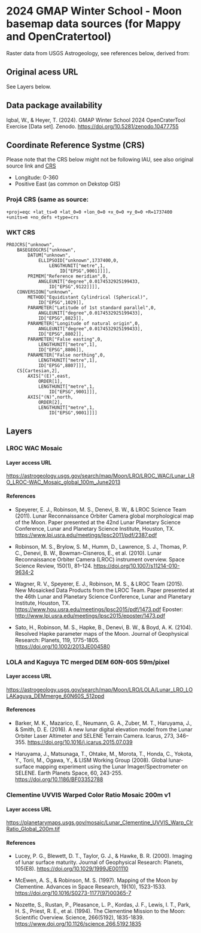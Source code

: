 # 2024 GMAP Winter School - Moon basemap data sources (for Mappy and OpenCratertool)

Raster data from USGS Astrogeology, see references below, derived from:

## Original acess URL

See Layers below.

## Data package availability 

Iqbal, W., & Heyer, T. (2024). GMAP Winter School 2024 OpenCraterTool Exercise [Data set]. Zenodo. https://doi.org/10.5281/zenodo.10477755

## Coordinate Reference Systme (CRS)

Please note that the CRS below might not be following IAU, see also original source link and [CRS](https://github.com/europlanet-gmap/winter-school-2024/tree/main/crs)

* Longitude: 0-360
* Positive East (as common on Dekstop GIS)

### Proj4 CRS (same as source:

```
+proj=eqc +lat_ts=0 +lat_0=0 +lon_0=0 +x_0=0 +y_0=0 +R=1737400 +units=m +no_defs +type=crs
```
### WKT CRS

```
PROJCRS["unknown",
    BASEGEOGCRS["unknown",
        DATUM["unknown",
            ELLIPSOID["unknown",1737400,0,
                LENGTHUNIT["metre",1,
                    ID["EPSG",9001]]]],
        PRIMEM["Reference meridian",0,
            ANGLEUNIT["degree",0.0174532925199433,
                ID["EPSG",9122]]]],
    CONVERSION["unknown",
        METHOD["Equidistant Cylindrical (Spherical)",
            ID["EPSG",1029]],
        PARAMETER["Latitude of 1st standard parallel",0,
            ANGLEUNIT["degree",0.0174532925199433],
            ID["EPSG",8823]],
        PARAMETER["Longitude of natural origin",0,
            ANGLEUNIT["degree",0.0174532925199433],
            ID["EPSG",8802]],
        PARAMETER["False easting",0,
            LENGTHUNIT["metre",1],
            ID["EPSG",8806]],
        PARAMETER["False northing",0,
            LENGTHUNIT["metre",1],
            ID["EPSG",8807]]],
    CS[Cartesian,2],
        AXIS["(E)",east,
            ORDER[1],
            LENGTHUNIT["metre",1,
                ID["EPSG",9001]]],
        AXIS["(N)",north,
            ORDER[2],
            LENGTHUNIT["metre",1,
                ID["EPSG",9001]]]]
```

## Layers 

### LROC WAC Mosaic

#### Layer access URL

https://astrogeology.usgs.gov/search/map/Moon/LRO/LROC_WAC/Lunar_LRO_LROC-WAC_Mosaic_global_100m_June2013

#### References

- Speyerer, E. J., Robinson, M. S., Denevi, B. W., & LROC Science Team (2011). Lunar Reconnaissance Orbiter Camera global morphological map of the Moon. Paper presented at the 42nd Lunar Planetary Science Conference, Lunar and Planetary Science Institute, Houston, TX. https://www.lpi.usra.edu/meetings/lpsc2011/pdf/2387.pdf

- Robinson, M. S., Brylow, S. M., Humm, D., Lawrence, S. J., Thomas, P. C., Denevi, B. W., Bowman-Cisneros, E., et al. (2010). Lunar Reconnaissance Orbiter Camera (LROC) instrument overview. Space Science Review, 150(1), 81–124. https://doi.org/10.1007/s11214-010-9634-2

- Wagner, R. V., Speyerer, E. J., Robinson, M. S., & LROC Team (2015). New Mosaicked Data Products from the LROC Team. Paper presented at the 46th Lunar and Planetary Science Conference, Lunar and Planetary Institute, Houston, TX. https://www.hou.usra.edu/meetings/lpsc2015/pdf/1473.pdf Eposter: http://www.lpi.usra.edu/meetings/lpsc2015/eposter/1473.pdf

- Sato, H., Robinson, M. S., Hapke, B., Denevi, B. W., & Boyd, A. K. (2104). Resolved Hapke parameter maps of the Moon. Journal of Geophysical Research: Planets, 119, 1775-1805. https://doi.org/10.1002/2013JE004580

### LOLA and Kaguya TC merged DEM 60N-60S 59m/pixel

#### Layer access URL

https://astrogeology.usgs.gov/search/map/Moon/LRO/LOLA/Lunar_LRO_LOLAKaguya_DEMmerge_60N60S_512ppd

#### References

- Barker, M. K., Mazarico, E., Neumann, G. A., Zuber, M. T., Haruyama, J., & Smith, D. E. (2016). A new lunar digital elevation model from the Lunar Orbiter Laser Altimeter and SELENE Terrain Camera. Icarus, 273, 346–355. https://doi.org/10.1016/j.icarus.2015.07.039

- Haruyama, J., Matsunaga, T., Ohtake, M., Morota, T., Honda, C., Yokota, Y., Torii, M., Ogawa, Y., & LISM Working Group (2008). Global lunar-surface mapping experiment using the Lunar Imager/Spectrometer on SELENE. Earth Planets Space, 60, 243-255. https://doi.org/10.1186/BF03352788

### Clementine UVVIS Warped Color Ratio Mosaic 200m v1

#### Layer access URL

https://planetarymaps.usgs.gov/mosaic/Lunar_Clementine_UVVIS_Warp_ClrRatio_Global_200m.tif

#### References

- Lucey, P. G., Blewett, D. T., Taylor, G. J., & Hawke, B. R. (2000). Imaging of lunar surface maturity. Journal of Geophysical Research: Planets, 105(E8). https://doi.org/10.1029/1999JE001110

- McEwen, A. S., & Robinson, M. S. (1997). Mapping of the Moon by Clementine. Advances in Space Research, 19(10), 1523-1533. https://doi.org/10.1016/S0273-1177(97)00365-7

- Nozette, S., Rustan, P., Pleasance, L. P., Kordas, J. F., Lewis, I. T., Park, H. S., Priest, R. E., et al. (1994). The Clementine Mission to the Moon: Scientific Overview. Science, 266(5192), 1835-1839. https://www.doi.org/10.1126/science.266.5192.1835
